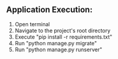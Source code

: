 ## Application Execution:

1. Open terminal
2. Navigate to the project's root directory
3. Execute "pip install -r requirements.txt"
4. Run "python manage.py migrate"
5. Run "python manage.py runserver"
